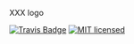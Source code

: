 XXX logo

[![Travis Badge](https://travis-ci.org/thinkingserious/sendgrid-ibm-index-open-source-workshop.svg?branch=master)](https://travis-ci.org/thinkingserious/sendgrid-ibm-index-open-source-workshop)
[![MIT licensed](https://img.shields.io/badge/license-MIT-blue.svg)](./LICENSE.txt)
